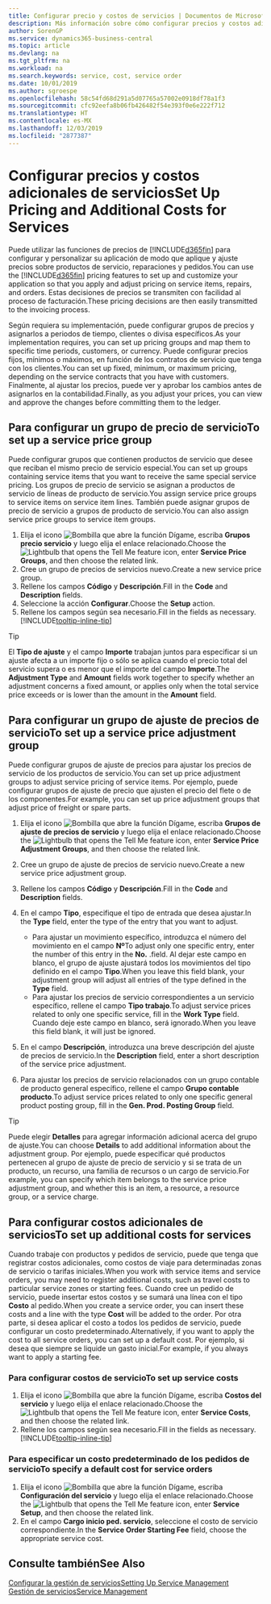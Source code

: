 ```yaml
---
title: Configurar precio y costos de servicios | Documentos de Microsoft
description: Más información sobre cómo configurar precios y costos adicionales de servicios.
author: SorenGP
ms.service: dynamics365-business-central
ms.topic: article
ms.devlang: na
ms.tgt_pltfrm: na
ms.workload: na
ms.search.keywords: service, cost, service order
ms.date: 10/01/2019
ms.author: sgroespe
ms.openlocfilehash: 58c54fd68d291a5d07765a57002e0918df78a1f3
ms.sourcegitcommit: cfc92eefa8b06fb426482f54e393f0e6e222f712
ms.translationtype: HT
ms.contentlocale: es-MX
ms.lasthandoff: 12/03/2019
ms.locfileid: "2877387"
---
```

# <a name="set-up-pricing-and-additional-costs-for-services"></a><span data-ttu-id="ad63f-103">Configurar precios y costos adicionales de servicios</span><span class="sxs-lookup"><span data-stu-id="ad63f-103">Set Up Pricing and Additional Costs for Services</span></span>
<span data-ttu-id="ad63f-104">Puede utilizar las funciones de precios de [!INCLUDE[d365fin](includes/d365fin_md.md)] para configurar y personalizar su aplicación de modo que aplique y ajuste precios sobre productos de servicio, reparaciones y pedidos.</span><span class="sxs-lookup"><span data-stu-id="ad63f-104">You can use the [!INCLUDE[d365fin](includes/d365fin_md.md)] pricing features to set up and customize your application so that you apply and adjust pricing on service items, repairs, and orders.</span></span> <span data-ttu-id="ad63f-105">Estas decisiones de precios se transmiten con facilidad al proceso de facturación.</span><span class="sxs-lookup"><span data-stu-id="ad63f-105">These pricing decisions are then easily transmitted to the invoicing process.</span></span>  
  
<span data-ttu-id="ad63f-106">Según requiera su implementación, puede configurar grupos de precios y asignarlos a periodos de tiempo, clientes o divisa específicos.</span><span class="sxs-lookup"><span data-stu-id="ad63f-106">As your implementation requires, you can set up pricing groups and map them to specific time periods, customers, or currency.</span></span> <span data-ttu-id="ad63f-107">Puede configurar precios fijos, mínimos o máximos, en función de los contratos de servicio que tenga con los clientes.</span><span class="sxs-lookup"><span data-stu-id="ad63f-107">You can set up fixed, minimum, or maximum pricing, depending on the service contracts that you have with customers.</span></span> <span data-ttu-id="ad63f-108">Finalmente, al ajustar los precios, puede ver y aprobar los cambios antes de asignarlos en la contabilidad.</span><span class="sxs-lookup"><span data-stu-id="ad63f-108">Finally, as you adjust your prices, you can view and approve the changes before committing them to the ledger.</span></span>  

## <a name="to-set-up-a-service-price-group"></a><span data-ttu-id="ad63f-109">Para configurar un grupo de precio de servicio</span><span class="sxs-lookup"><span data-stu-id="ad63f-109">To set up a service price group</span></span>
<span data-ttu-id="ad63f-110">Puede configurar grupos que contienen productos de servicio que desee que reciban el mismo precio de servicio especial.</span><span class="sxs-lookup"><span data-stu-id="ad63f-110">You can set up groups containing service items that you want to receive the same special service pricing.</span></span> <span data-ttu-id="ad63f-111">Los grupos de precio de servicio se asignan a productos de servicio de líneas de producto de servicio.</span><span class="sxs-lookup"><span data-stu-id="ad63f-111">You assign service price groups to service items on service item lines.</span></span> <span data-ttu-id="ad63f-112">También puede asignar grupos de precio de servicio a grupos de producto de servicio.</span><span class="sxs-lookup"><span data-stu-id="ad63f-112">You can also assign service price groups to service item groups.</span></span>  

1. <span data-ttu-id="ad63f-113">Elija el icono ![Bombilla que abre la función Dígame](media/ui-search/search_small.png "Dígame qué desea hacer"), escriba **Grupos precio servicio** y luego elija el enlace relacionado.</span><span class="sxs-lookup"><span data-stu-id="ad63f-113">Choose the ![Lightbulb that opens the Tell Me feature](media/ui-search/search_small.png "Tell me what you want to do") icon, enter **Service Price Groups**, and then choose the related link.</span></span>  
2. <span data-ttu-id="ad63f-114">Cree un grupo de precios de servicios nuevo.</span><span class="sxs-lookup"><span data-stu-id="ad63f-114">Create a new service price group.</span></span>  
3. <span data-ttu-id="ad63f-115">Rellene los campos **Código** y **Descripción**.</span><span class="sxs-lookup"><span data-stu-id="ad63f-115">Fill in the **Code** and **Description** fields.</span></span>  
4. <span data-ttu-id="ad63f-116">Seleccione la acción **Configurar**.</span><span class="sxs-lookup"><span data-stu-id="ad63f-116">Choose the **Setup** action.</span></span>  
2. <span data-ttu-id="ad63f-117">Rellene los campos según sea necesario.</span><span class="sxs-lookup"><span data-stu-id="ad63f-117">Fill in the fields as necessary.</span></span> [!INCLUDE[tooltip-inline-tip](includes/tooltip-inline-tip_md.md)]  

 > [!Tip]
 > <span data-ttu-id="ad63f-118">El **Tipo de ajuste** y el campo **Importe** trabajan juntos para especificar si un ajuste afecta a un importe fijo o sólo se aplica cuando el precio total del servicio supera o es menor que el importe del campo **Importe**.</span><span class="sxs-lookup"><span data-stu-id="ad63f-118">The **Adjustment Type** and **Amount** fields work together to specify whether an adjustment concerns a fixed amount, or applies only when the total service price exceeds or is lower than the amount in the **Amount** field.</span></span>  

## <a name="to-set-up-a-service-price-adjustment-group"></a><span data-ttu-id="ad63f-119">Para configurar un grupo de ajuste de precios de servicio</span><span class="sxs-lookup"><span data-stu-id="ad63f-119">To set up a service price adjustment group</span></span>  
<span data-ttu-id="ad63f-120">Puede configurar grupos de ajuste de precios para ajustar los precios de servicio de los productos de servicio.</span><span class="sxs-lookup"><span data-stu-id="ad63f-120">You can set up price adjustment groups to adjust service pricing of service items.</span></span> <span data-ttu-id="ad63f-121">Por ejemplo, puede configurar grupos de ajuste de precio que ajusten el precio del flete o de los componentes.</span><span class="sxs-lookup"><span data-stu-id="ad63f-121">For example, you can set up price adjustment groups that adjust price of freight or spare parts.</span></span>  
  
1. <span data-ttu-id="ad63f-122">Elija el icono ![Bombilla que abre la función Dígame](media/ui-search/search_small.png "Dígame qué desea hacer"), escriba **Grupos de ajuste de precios de servicio** y luego elija el enlace relacionado.</span><span class="sxs-lookup"><span data-stu-id="ad63f-122">Choose the ![Lightbulb that opens the Tell Me feature](media/ui-search/search_small.png "Tell me what you want to do") icon, enter **Service Price Adjustment Groups**, and then choose the related link.</span></span>  
2. <span data-ttu-id="ad63f-123">Cree un grupo de ajuste de precios de servicio nuevo.</span><span class="sxs-lookup"><span data-stu-id="ad63f-123">Create a new service price adjustment group.</span></span>  
3. <span data-ttu-id="ad63f-124">Rellene los campos **Código** y **Descripción**.</span><span class="sxs-lookup"><span data-stu-id="ad63f-124">Fill in the **Code** and **Description** fields.</span></span>  
4. <span data-ttu-id="ad63f-125">En el campo **Tipo**, especifique el tipo de entrada que desea ajustar.</span><span class="sxs-lookup"><span data-stu-id="ad63f-125">In the **Type** field, enter the type of the entry that you want to adjust.</span></span>  
  
    * <span data-ttu-id="ad63f-126">Para ajustar un movimiento específico, introduzca el número del movimiento en el campo **Nº**</span><span class="sxs-lookup"><span data-stu-id="ad63f-126">To adjust only one specific entry, enter the number of this entry in the **No.**</span></span> <span data-ttu-id="ad63f-127">.</span><span class="sxs-lookup"><span data-stu-id="ad63f-127">field.</span></span> <span data-ttu-id="ad63f-128">Al dejar este campo en blanco, el grupo de ajuste ajustará todos los movimientos del tipo definido en el campo **Tipo**.</span><span class="sxs-lookup"><span data-stu-id="ad63f-128">When you leave this field blank, your adjustment group will adjust all entries of the type defined in the **Type** field.</span></span>  
    * <span data-ttu-id="ad63f-129">Para ajustar los precios de servicio correspondientes a un servicio específico, rellene el campo **Tipo trabajo**.</span><span class="sxs-lookup"><span data-stu-id="ad63f-129">To adjust service prices related to only one specific service, fill in the **Work Type** field.</span></span> <span data-ttu-id="ad63f-130">Cuando deje este campo en blanco, será ignorado.</span><span class="sxs-lookup"><span data-stu-id="ad63f-130">When you leave this field blank, it will just be ignored.</span></span>  
  
5. <span data-ttu-id="ad63f-131">En el campo **Descripción**, introduzca una breve descripción del ajuste de precios de servicio.</span><span class="sxs-lookup"><span data-stu-id="ad63f-131">In the **Description** field, enter a short description of the service price adjustment.</span></span>  
6. <span data-ttu-id="ad63f-132">Para ajustar los precios de servicio relacionados con un grupo contable de producto general específico, rellene el campo **Grupo contable producto**.</span><span class="sxs-lookup"><span data-stu-id="ad63f-132">To adjust service prices related to only one specific general product posting group, fill in the **Gen. Prod. Posting Group** field.</span></span>

> [!Tip]
> <span data-ttu-id="ad63f-133">Puede elegir **Detalles** para agregar información adicional acerca del grupo de ajuste.</span><span class="sxs-lookup"><span data-stu-id="ad63f-133">You can choose **Details** to add additional information about the adjustment group.</span></span> <span data-ttu-id="ad63f-134">Por ejemplo, puede especificar qué productos pertenecen al grupo de ajuste de precio de servicio y si se trata de un producto, un recurso, una familia de recursos o un cargo de servicio.</span><span class="sxs-lookup"><span data-stu-id="ad63f-134">For example, you can specify which item belongs to the service price adjustment group, and whether this is an item, a resource, a resource group, or a service charge.</span></span>  

## <a name="to-set-up-additional-costs-for-services"></a><span data-ttu-id="ad63f-135">Para configurar costos adicionales de servicios</span><span class="sxs-lookup"><span data-stu-id="ad63f-135">To set up additional costs for services</span></span>
<span data-ttu-id="ad63f-136">Cuando trabaje con productos y pedidos de servicio, puede que tenga que registrar costos adicionales, como costos de viaje para determinadas zonas de servicio o tarifas iniciales.</span><span class="sxs-lookup"><span data-stu-id="ad63f-136">When you work with service items and service orders, you may need to register additional costs, such as travel costs to particular service zones or starting fees.</span></span> <span data-ttu-id="ad63f-137">Cuando cree un pedido de servicio, puede insertar estos costos y se sumará una línea con el tipo **Costo** al pedido.</span><span class="sxs-lookup"><span data-stu-id="ad63f-137">When you create a service order, you can insert these costs and a line with the type **Cost** will be added to the order.</span></span> <span data-ttu-id="ad63f-138">Por otra parte, si desea aplicar el costo a todos los pedidos de servicio, puede configurar un costo predeterminado.</span><span class="sxs-lookup"><span data-stu-id="ad63f-138">Alternatively, if you want to apply the cost to all service orders, you can set up a default cost.</span></span> <span data-ttu-id="ad63f-139">Por ejemplo, si desea que siempre se liquide un gasto inicial.</span><span class="sxs-lookup"><span data-stu-id="ad63f-139">For example, if you always want to apply a starting fee.</span></span>
  
### <a name="to-set-up-service-costs"></a><span data-ttu-id="ad63f-140">Para configurar costos de servicio</span><span class="sxs-lookup"><span data-stu-id="ad63f-140">To set up service costs</span></span>
1. <span data-ttu-id="ad63f-141">Elija el icono ![Bombilla que abre la función Dígame](media/ui-search/search_small.png "Dígame qué desea hacer"), escriba **Costos del servicio** y luego elija el enlace relacionado.</span><span class="sxs-lookup"><span data-stu-id="ad63f-141">Choose the ![Lightbulb that opens the Tell Me feature](media/ui-search/search_small.png "Tell me what you want to do") icon, enter **Service Costs**, and then choose the related link.</span></span> 
2. <span data-ttu-id="ad63f-142">Rellene los campos según sea necesario.</span><span class="sxs-lookup"><span data-stu-id="ad63f-142">Fill in the fields as necessary.</span></span> [!INCLUDE[tooltip-inline-tip](includes/tooltip-inline-tip_md.md)]  

### <a name="to-specify-a-default-cost-for-service-orders"></a><span data-ttu-id="ad63f-143">Para especificar un costo predeterminado de los pedidos de servicio</span><span class="sxs-lookup"><span data-stu-id="ad63f-143">To specify a default cost for service orders</span></span>
1. <span data-ttu-id="ad63f-144">Elija el icono ![Bombilla que abre la función Dígame](media/ui-search/search_small.png "Dígame qué desea hacer"), escriba **Configuración del servicio** y luego elija el enlace relacionado.</span><span class="sxs-lookup"><span data-stu-id="ad63f-144">Choose the ![Lightbulb that opens the Tell Me feature](media/ui-search/search_small.png "Tell me what you want to do") icon, enter **Service Setup**, and then choose the related link.</span></span> 
2. <span data-ttu-id="ad63f-145">En el campo **Cargo inicio ped. servicio**, seleccione el costo de servicio correspondiente.</span><span class="sxs-lookup"><span data-stu-id="ad63f-145">In the **Service Order Starting Fee** field, choose the appropriate service cost.</span></span>

## <a name="see-also"></a><span data-ttu-id="ad63f-146">Consulte también</span><span class="sxs-lookup"><span data-stu-id="ad63f-146">See Also</span></span>
[<span data-ttu-id="ad63f-147">Configurar la gestión de servicios</span><span class="sxs-lookup"><span data-stu-id="ad63f-147">Setting Up Service Management</span></span>](service-setup-service.md)  
[<span data-ttu-id="ad63f-148">Gestión de servicios</span><span class="sxs-lookup"><span data-stu-id="ad63f-148">Service Management</span></span>](service-service.md)  
